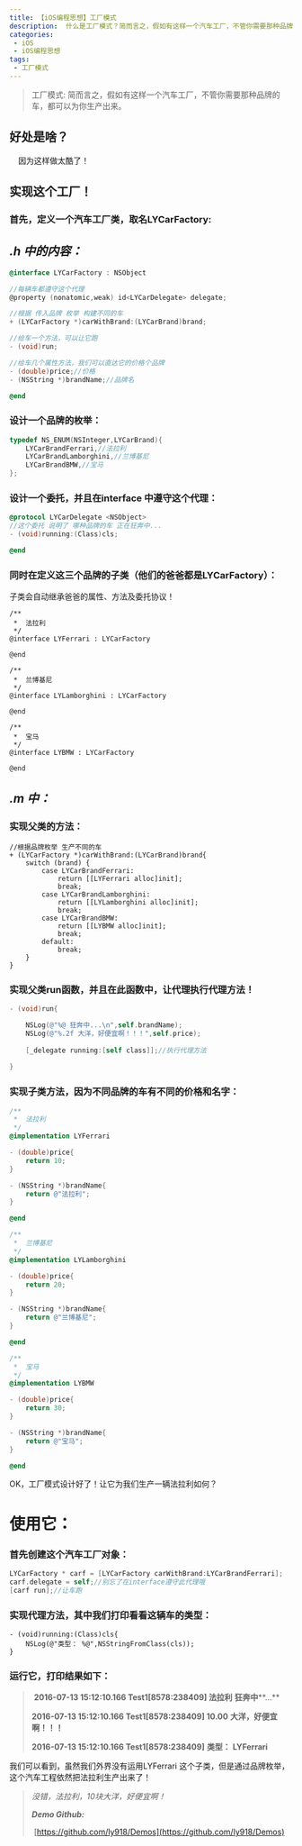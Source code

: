 ```yaml
---
title: 【iOS编程思想】工厂模式
description:  什么是工厂模式？简而言之，假如有这样一个汽车工厂，不管你需要那种品牌的车，都可以为你生产出来。
categories:
 - iOS
 - iOS编程思想
tags:
 - 工厂模式
---
```



>  工厂模式: 简而言之，假如有这样一个汽车工厂，不管你需要那种品牌的车，都可以为你生产出来。

## 好处是啥？

    因为这样做太酷了！

## 实现这个工厂！

### 首先，定义一个汽车工厂类，取名LYCarFactory:

## _.h 中的内容：_

```objectivec
@interface LYCarFactory : NSObject

//每辆车都遵守这个代理
@property (nonatomic,weak) id<LYCarDelegate> delegate;

//根据 传入品牌 枚举 构建不同的车
+ (LYCarFactory *)carWithBrand:(LYCarBrand)brand;

//给车一个方法，可以让它跑
- (void)run;

//给车几个属性方法，我们可以直达它的价格个品牌
- (double)price;//价格
- (NSString *)brandName;//品牌名

@end
```

### 设计一个品牌的枚举：

```objectivec
typedef NS_ENUM(NSInteger,LYCarBrand){
    LYCarBrandFerrari,//法拉利
    LYCarBrandLamborghini,//兰博基尼
    LYCarBrandBMW,//宝马
};
```

### 设计一个委托，并且在interface 中遵守这个代理：

```objectivec
@protocol LYCarDelegate <NSObject>
//这个委托 说明了 哪种品牌的车 正在狂奔中...
- (void)running:(Class)cls;

@end
```

### 同时在定义这三个品牌的子类（他们的爸爸都是LYCarFactory）：

子类会自动继承爸爸的属性、方法及委托协议！

```
/**
 *  法拉利
 */
@interface LYFerrari : LYCarFactory

@end

/**
 *  兰博基尼
 */
@interface LYLamborghini : LYCarFactory

@end

/**
 *  宝马
 */
@interface LYBMW : LYCarFactory

@end
```

## _.m 中：_

### 实现父类的方法：

```
//根据品牌枚举 生产不同的车
+ (LYCarFactory *)carWithBrand:(LYCarBrand)brand{
    switch (brand) {
        case LYCarBrandFerrari:
            return [[LYFerrari alloc]init];
            break;
        case LYCarBrandLamborghini:
            return [[LYLamborghini alloc]init];
            break;
        case LYCarBrandBMW:
            return [[LYBMW alloc]init];
            break;
        default:
            break;
    }
}
```

### 实现父类run函数，并且在此函数中，让代理执行代理方法！

```objectivec
- (void)run{

    NSLog(@"%@ 狂奔中...\n",self.brandName);
    NSLog(@"%.2f 大洋，好便宜啊！！！",self.price);
    
    [_delegate running:[self class]];//执行代理方法
    
}
```

### 实现子类方法，因为不同品牌的车有不同的价格和名字：

```objectivec
/**
 *  法拉利
 */
@implementation LYFerrari

- (double)price{
    return 10;
}

- (NSString *)brandName{
    return @"法拉利";
}

@end

/**
 *  兰博基尼
 */
@implementation LYLamborghini

- (double)price{
    return 20;
}

- (NSString *)brandName{
    return @"兰博基尼";
}

@end

/**
 *  宝马
 */
@implementation LYBMW

- (double)price{
    return 30;
}

- (NSString *)brandName{
    return @"宝马";
}

@end
```

OK，工厂模式设计好了！让它为我们生产一辆法拉利如何？

# 使用它：

### 首先创建这个汽车工厂对象：

```objectivec
LYCarFactory * carf = [LYCarFactory carWithBrand:LYCarBrandFerrari];
carf.delegate = self;//别忘了在interface遵守此代理哦
[carf run];//让车跑
```

### 实现代理方法，其中我们打印看看这辆车的类型：

```
- (void)running:(Class)cls{
    NSLog(@"类型： %@",NSStringFromClass(cls));
}
```

### 运行它，打印结果如下：

>  **2016-07-13 15:12:10.166 Test1\[8578:238409\] 法拉利**  **狂奔中****...**
> 
> **2016-07-13 15:12:10.166 Test1\[8578:238409\] 10.00** **大洋，好便宜啊！！！**
> 
> **2016-07-13 15:12:10.166 Test1\[8578:238409\]** **类型：** **LYFerrari**

我们可以看到，虽然我们外界没有运用LYFerrari 这个子类，但是通过品牌枚举，这个汽车工程依然把法拉利生产出来了！

> _没错，法拉利，10块大洋，好便宜啊！_
> 
> **_Demo Github:_**
> 
>  [https://github.com/ly918/Demos](https://github.com/ly918/Demos)